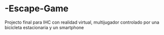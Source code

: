 # -Escape-Game
Projecto final para IHC con realidad virtual, multijugador controlado por una bicicleta estacionaria y un smartphone
